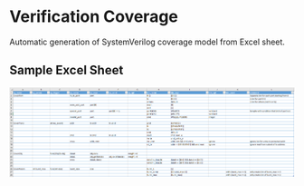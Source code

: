 # Verification Coverage

Automatic generation of SystemVerilog coverage model from Excel sheet.

## Sample Excel Sheet

![sample sheet](img/xls.png)
